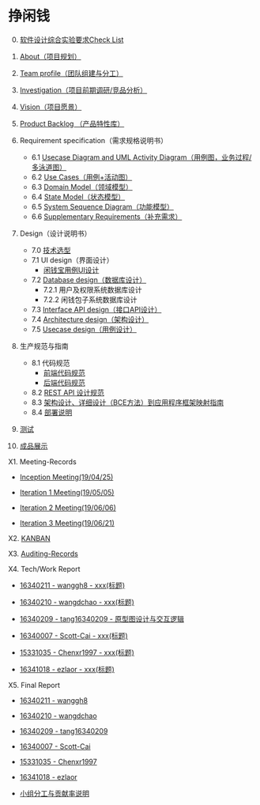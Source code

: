 # 挣闲钱

0. [软件设计综合实验要求Check List](project/check_list.md)
1. [About（项目规划）](project/about.md)
2. [Team profile（团队组建与分工）](project/team_profile.md)
3. [Investigation（项目前期调研/竞品分析）](project/investigation.md)
4. [Vision（项目愿景）](project/vision.md)
5. [Product Backlog （产品特性库）](project/product_backlog.md)
6. Requirement specification（需求规格说明书）
    - 6.1 [ Usecase Diagram and UML Activity Diagram（用例图，业务过程/多泳道图）](Requirement/Usecase_Diagram.md)
    - 6.2 [Use Cases（用例+活动图）](Requirement/Use_Cases.md)
    - 6.3 [Domain Model（领域模型）](Requirement/Domain_Model.md)
    - 6.4 [State Model（状态模型）](Requirement/State_Model.md)
    - 6.5 [System Sequence Diagram（功能模型）](Requirement/System_Sequence_Diagram.md)
    - 6.6 [Supplementary Requirements（补充需求）](Requirement/Supplementary_Requirements.md)
7. Design（设计说明书）

    - 7.0  [技术选型](design/tech.md)
    - 7.1 UI design（界面设计）
        - [闲钱宝用例UI设计](design/UI.md)
    - 7.2 [Database design（数据库设计）](design/Database.md)
        - 7.2.1 用户及权限系统数据库设计
        - 7.2.2 闲钱包子系统数据库设计
    - 7.3 [Interface API design（接口API设计）](design/API.md)
    - 7.4 [Architecture design（架构设计）](design/Architecture.md)
    - 7.5 [Usecase design（用例设计）](design/Usecase.md)
8. 生产规范与指南
    - 8.1 代码规范
        -  [前端代码规范](specification/code_style_frontend.md)
        -  [后端代码规范](specification/code_style_backend.md)
    - 8.2 [REST API 设计规范](specification/API_specification.md)
    - 8.3 [架构设计、详细设计（BCE方法）到应用程序框架映射指南](specification/BCE.md)
    - 8.4 [部署说明](specification/deploy.md)
9. [测试](test/test.md)
10. [成品展示](project/exhibitions.md)



X1. Meeting-Records  
  - [Inception Meeting(19/04/25)](project/meeting0.md)

  - [Iteration 1 Meeting(19/05/05)](project/meeting1.md)

  - [Iteration 2 Meeting(19/06/06)](project/meeting2.md)

  - [Iteration 3 Meeting(19/06/21)](project/meeting3.md)

X2. [KANBAN](https://github.com/sysu-change/Dashboard/projects?query=is%3Aclosed)  


X3. [Auditing-Records](record_documents/auditing_records.md)


X4. Tech/Work Report  

- [16340211 - wanggh8 - xxx(标题)](record_documents/16340211_tech1.md)

- [16340210 - wangdchao - xxx(标题)](record_documents/16340210_tech1.md)

- [16340209 - tang16340209 - 原型图设计与交互逻辑](https://blog.csdn.net/tangyt77/article/details/90701462)

- [16340007 - Scott-Cai - xxx(标题)](record_documents/16340007_tech1.md)

- [15331035 - Chenxr1997 - xxx(标题)](record_documents/15331035_tech1.md)

- [16341018 - ezlaor - xxx(标题)](record_documents/16341018_tech1.md)


X5. Final Report  

- [16340211 - wanggh8](record_documents/16340211.md)

- [16340210 - wangdchao](record_documents/16340210.md)

- [16340209 - tang16340209](record_documents/16340209.md)

- [16340007 - Scott-Cai](record_documents/16340007.md)

- [15331035 - Chenxr1997](record_documents/15331035.md)

- [16341018 - ezlaor](record_documents/16341018.md)

- [小组分工与贡献率说明](record_documents/contribution.md)
